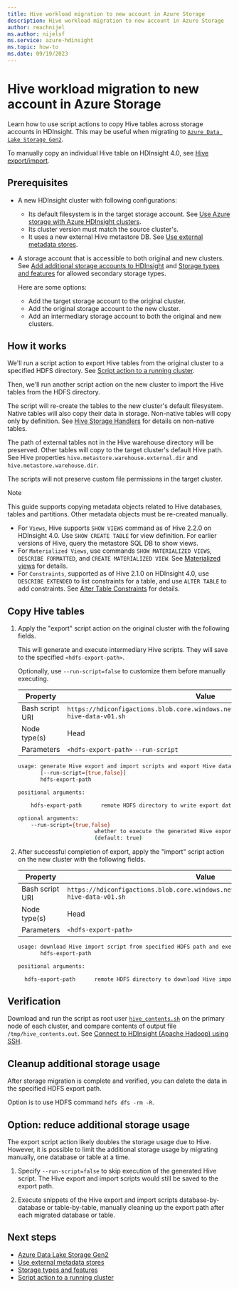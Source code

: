 ```yaml
---
title: Hive workload migration to new account in Azure Storage
description: Hive workload migration to new account in Azure Storage
author: reachnijel
ms.author: nijelsf
ms.service: azure-hdinsight
ms.topic: how-to
ms.date: 09/19/2023
---
```


# Hive workload migration to new account in Azure Storage

Learn how to use script actions to copy Hive tables across storage accounts in HDInsight. This may be useful when migrating to [`Azure Data Lake Storage Gen2`](../hdinsight-hadoop-use-data-lake-storage-gen2.md).

To manually copy an individual Hive table on HDInsight 4.0, see [Hive export/import](https://cwiki.apache.org/confluence/display/Hive/LanguageManual+ImportExport).

## Prerequisites

* A new HDInsight cluster with following configurations:
  * Its default filesystem is in the target storage account. See [Use Azure storage with Azure HDInsight clusters](../hdinsight-hadoop-use-blob-storage.md).
  * Its cluster version must match the source cluster's.
  * It uses a new external Hive metastore DB. See [Use external metadata stores](../hdinsight-use-external-metadata-stores.md#select-a-custom-metastore-during-cluster-creation).
* A storage account that is accessible to both original and new clusters. See [Add additional storage accounts to HDInsight](../hdinsight-hadoop-add-storage.md) and [Storage types and features](../hdinsight-hadoop-compare-storage-options.md#storage-types-and-features) for allowed secondary storage types.

    Here are some options:
  * Add the target storage account to the original cluster.
  * Add the original storage account to the new cluster.
  * Add an intermediary storage account to both the original and new clusters.

## How it works

We'll run a script action to export Hive tables from the original cluster to a specified HDFS directory. See [Script action to a running cluster](../hdinsight-hadoop-customize-cluster-linux.md#script-action-to-a-running-cluster).

Then, we'll run another script action on the new cluster to import the Hive tables from the HDFS directory.

The script will re-create the tables to the new cluster's default filesystem. Native tables will also copy their data in storage. Non-native tables will copy only by definition. See [Hive Storage Handlers](https://cwiki.apache.org/confluence/display/Hive/StorageHandlers) for details on non-native tables.

The path of external tables not in the Hive warehouse directory will be preserved. Other tables will copy to the target cluster's default Hive path. See Hive properties `hive.metastore.warehouse.external.dir` and `hive.metastore.warehouse.dir`.

The scripts will not preserve custom file permissions in the target cluster.

> [!NOTE]
>
> This guide supports copying metadata objects related to Hive databases, tables and partitions. Other metadata objects must be re-created manually.
>
> * For `Views`, Hive supports `SHOW VIEWS` command as of Hive 2.2.0 on HDInsight 4.0. Use `SHOW CREATE TABLE` for view definition. For earlier versions of Hive, query the metastore SQL DB to show views.
> * For `Materialized Views`, use commands `SHOW MATERIALIZED VIEWS`, `DESCRIBE FORMATTED`, and `CREATE MATERIALIZED VIEW`. See [Materialized views](https://cwiki.apache.org/confluence/display/Hive/Materialized+views) for details.
> * For `Constraints`, supported as of Hive 2.1.0 on HDInsight 4.0, use `DESCRIBE EXTENDED` to list constraints for a table, and use `ALTER TABLE` to add constraints. See [Alter Table Constraints](https://cwiki.apache.org/confluence/display/Hive/LanguageManual+DDL#LanguageManualDDL-AlterTableConstraints) for details.

## Copy Hive tables

1. Apply the "export" script action on the original cluster with the following fields.

    This will generate and execute intermediary Hive scripts. They will save to the specified `<hdfs-export-path>`.

    Optionally, use `--run-script=false` to customize them before manually executing.

    |Property | Value |
    |---|---|
    |Bash script URI|`https://hdiconfigactions.blob.core.windows.net/linuxhivemigrationv01/export-hive-data-v01.sh`|
    |Node type(s)|Head|
    |Parameters|`<hdfs-export-path>` `--run-script`|

    ```sh
    usage: generate Hive export and import scripts and export Hive data to specified HDFS path
           [--run-script={true,false}]
           hdfs-export-path

    positional arguments:

        hdfs-export-path      remote HDFS directory to write export data to

    optional arguments:
        --run-script={true,false}
                            whether to execute the generated Hive export script
                            (default: true)
    ```

2. After successful completion of export, apply the "import" script action on the new cluster with the following fields.

    |Property | Value |
    |---|---|
    |Bash script URI|`https://hdiconfigactions.blob.core.windows.net/linuxhivemigrationv01/import-hive-data-v01.sh`|
    |Node type(s)|Head|
    |Parameters|`<hdfs-export-path>`|

    ```sh
    usage: download Hive import script from specified HDFS path and execute it
           hdfs-export-path

    positional arguments:

      hdfs-export-path      remote HDFS directory to download Hive import script from

    ```

## Verification

Download and run the script as root user [`hive_contents.sh`](https://hdiconfigactions.blob.core.windows.net/linuxhivemigrationv01/hive_contents.sh) on the primary node of each cluster, and compare contents of output file `/tmp/hive_contents.out`. See [Connect to HDInsight (Apache Hadoop) using SSH](../hdinsight-hadoop-linux-use-ssh-unix.md).

## Cleanup additional storage usage

After storage migration is complete and verified, you can delete the data in the specified HDFS export path.

Option is to use HDFS command `hdfs dfs -rm -R`.

## Option: reduce additional storage usage

The export script action likely doubles the storage usage due to Hive. However, it is possible to limit the additional storage usage by migrating manually, one database or table at a time.

1. Specify `--run-script=false` to skip execution of the generated Hive script. The Hive export and import scripts would still be saved to the export path.

2. Execute snippets of the Hive export and import scripts database-by-database or table-by-table, manually cleaning up the export path after each migrated database or table.

## Next steps

* [Azure Data Lake Storage Gen2](../hdinsight-hadoop-use-data-lake-storage-gen2.md)
* [Use external metadata stores](../hdinsight-use-external-metadata-stores.md#select-a-custom-metastore-during-cluster-creation)
* [Storage types and features](../hdinsight-hadoop-compare-storage-options.md#storage-types-and-features)
* [Script action to a running cluster](../hdinsight-hadoop-customize-cluster-linux.md#script-action-to-a-running-cluster)
